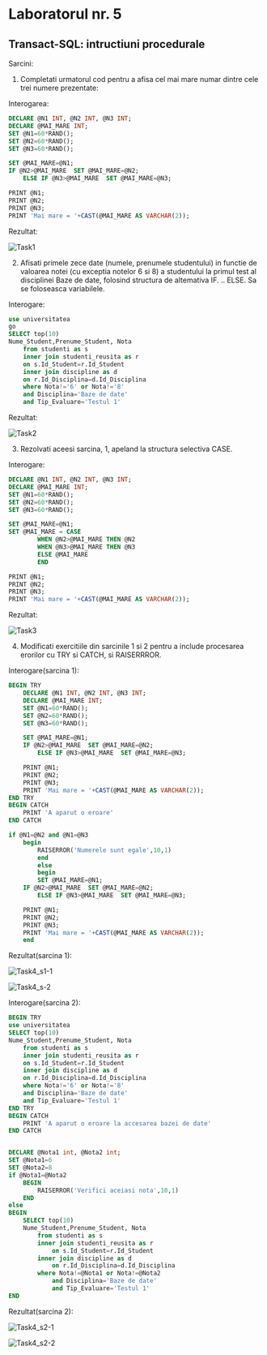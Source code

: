 # Laboratorul nr. 5

## Transact-SQL: intructiuni procedurale


Sarcini:

1. Completati urmatorul cod pentru a afisa cel mai mare numar dintre
cele trei numere prezentate:

Interogarea:

``` sql
DECLARE @N1 INT, @N2 INT, @N3 INT;
DECLARE	@MAI_MARE INT;
SET @N1=60*RAND();
SET @N2=60*RAND();
SET @N3=60*RAND();

SET @MAI_MARE=@N1;
IF @N2>@MAI_MARE  SET @MAI_MARE=@N2;
	ELSE IF @N3>@MAI_MARE  SET @MAI_MARE=@N3;

PRINT @N1;
PRINT @N2;
PRINT @N3;
PRINT 'Mai mare = '+CAST(@MAI_MARE AS VARCHAR(2));
```

Rezultat:

![Task1](https://github.com/verasv81/DataBase/blob/master/Laboratory%205/images/Task1.PNG)


2. Afisati primele zece date (numele, prenumele studentului) in functie de valoarea notei (cu exceptia
notelor 6 si 8) a studentului la primul test al disciplinei Baze de date, folosind structura de
altemativa IF. .. ELSE. Sa se foloseasca variabilele.

Interogare:

``` sql
use universitatea
go
SELECT top(10)
Nume_Student,Prenume_Student, Nota
	from studenti as s
	inner join studenti_reusita as r
	on s.Id_Student=r.Id_Student
	inner join discipline as d
	on r.Id_Disciplina=d.Id_Disciplina
	where Nota!='6' or Nota!='8'
	and Disciplina='Baze de date'
	and Tip_Evaluare='Testul 1'
```

Rezultat:

![Task2](https://github.com/verasv81/DataBase/blob/master/Laboratory%205/images/Task2.PNG)

3. Rezolvati aceesi sarcina, 1, apeland la structura selectiva CASE.

Interogare:

``` sql
DECLARE @N1 INT, @N2 INT, @N3 INT;
DECLARE	@MAI_MARE INT;
SET @N1=60*RAND();
SET @N2=60*RAND();
SET @N3=60*RAND();

SET @MAI_MARE=@N1;
SET @MAI_MARE = CASE 
		WHEN @N2>@MAI_MARE THEN @N2
		WHEN @N3>@MAI_MARE THEN @N3
		ELSE @MAI_MARE
		END

PRINT @N1;
PRINT @N2;
PRINT @N3;
PRINT 'Mai mare = '+CAST(@MAI_MARE AS VARCHAR(2));

```

Rezultat:

![Task3](https://github.com/verasv81/DataBase/blob/master/Laboratory%205/images/Task3.PNG)

4. Modificati exercitiile din sarcinile 1 si 2 pentru a include procesarea erorilor cu TRY si CATCH, si
RAISERRROR.

Interogare(sarcina 1):

``` sql
BEGIN TRY
	DECLARE @N1 INT, @N2 INT, @N3 INT;
	DECLARE	@MAI_MARE INT;
	SET @N1=60*RAND();
	SET @N2=60*RAND();
	SET @N3=60*RAND();

	SET @MAI_MARE=@N1;
	IF @N2>@MAI_MARE  SET @MAI_MARE=@N2;
		ELSE IF @N3>@MAI_MARE  SET @MAI_MARE=@N3;

	PRINT @N1;
	PRINT @N2;
	PRINT @N3;
	PRINT 'Mai mare = '+CAST(@MAI_MARE AS VARCHAR(2));
END TRY
BEGIN CATCH
	PRINT 'A aparut o eroare'
END CATCH

if @N1=@N2 and @N1=@N3
	begin
		RAISERROR('Numerele sunt egale',10,1)
		end
		else 
		begin
		SET @MAI_MARE=@N1;
	IF @N2>@MAI_MARE  SET @MAI_MARE=@N2;
		ELSE IF @N3>@MAI_MARE  SET @MAI_MARE=@N3;

	PRINT @N1;
	PRINT @N2;
	PRINT @N3;
	PRINT 'Mai mare = '+CAST(@MAI_MARE AS VARCHAR(2));
	end 
```

Rezultat(sarcina 1):

![Task4_s1-1](https://github.com/verasv81/DataBase/blob/master/Laboratory%205/images/Task4-1.PNG)

![Task4_s-2](https://github.com/verasv81/DataBase/blob/master/Laboratory%205/images/task4-2.PNG)

Interogare(sarcina 2):

``` sql
BEGIN TRY
use universitatea
SELECT top(10)
Nume_Student,Prenume_Student, Nota
	from studenti as s
	inner join studenti_reusita as r
	on s.Id_Student=r.Id_Student
	inner join discipline as d
	on r.Id_Disciplina=d.Id_Disciplina
	where Nota!='6' or Nota!='8'
	and Disciplina='Baze de date'
	and Tip_Evaluare='Testul 1'
END TRY
BEGIN CATCH
	PRINT 'A aparut o eroare la accesarea bazei de date'
END CATCH


DECLARE @Nota1 int, @Nota2 int;
SET @Nota1=6
SET @Nota2=8
if @Nota1=@Nota2
	BEGIN 
		RAISERROR('Verifici aceiasi nota',10,1)
	END
else
BEGIN
	SELECT top(10)
	Nume_Student,Prenume_Student, Nota
		from studenti as s
		inner join studenti_reusita as r
			on s.Id_Student=r.Id_Student
		inner join discipline as d
			on r.Id_Disciplina=d.Id_Disciplina
		where Nota!=@Nota1 or Nota!=@Nota2
			and Disciplina='Baze de date'
			and Tip_Evaluare='Testul 1'
END
```

Rezultat(sarcina 2):

![Task4_s2-1](https://github.com/verasv81/DataBase/blob/master/Laboratory%205/images/Task4-3.PNG)

![Task4_s2-2](https://github.com/verasv81/DataBase/blob/master/Laboratory%205/images/Task4-4.PNG)
